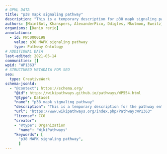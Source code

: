 ```yaml
---
# GPML DATA
title: "p38 mapk signaling pathway"
description: "This is a temporary description for p38 mapk signaling pathway"
authors: [MaintBot, Khanspers, AlexanderPico, Ddigles, Mkutmon, Eweitz]
organisms: [Danio rerio]
annotations:
  - id: PW:0000198
    value: p38 MAPK signaling pathway
    type: Pathway Ontology
# ADDITIONAL DATA
last-edited: 2021-05-14
communities: []
wpid: "WP1363"
# STRUCTURED METADATA FOR SEO
seo:
  type: CreativeWork
schema-jsonld:
  - "@context": https://schema.org/
    "@id": https://wikipathways.github.io/pathways/WP554.html
    "@type": Dataset
    "name": "p38 mapk signaling pathway"
    "description": "This is a temporary description for the pathway entitled: p38 mapk signaling pathway"
    "url": "https://www.wikipathways.org/index.php/Pathway:WP1363"
    "license": CC0
    "creator":
    - "@type": Organization
      "name": "WikiPathways"
    "keywords": [
      "p38 MAPK signaling pathway",
      ]
---
```

